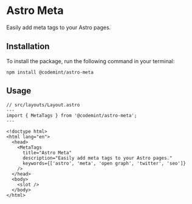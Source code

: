 # Astro Meta

Easily add meta tags to your Astro pages.

## Installation

To install the package, run the following command in your terminal:

```
npm install @codemint/astro-meta
```

## Usage

```
// src/layouts/Layout.astro
---
import { MetaTags } from '@codemint/astro-meta';
---

<!doctype html>
<html lang="en">
  <head>
    <MetaTags
      title="Astro Meta"
      description="Easily add meta tags to your Astro pages."
      keywords={['astro', 'meta', 'open graph', 'twitter', 'seo']}
    />
  </head>
  <body>
    <slot />
  </body>
</html>
```
